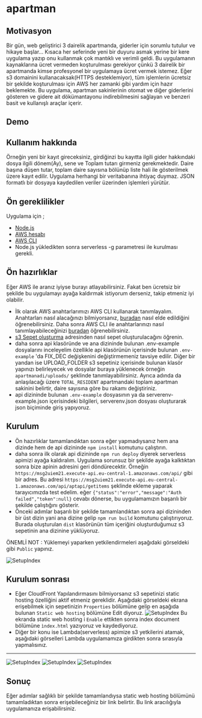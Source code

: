 # apartman

## Motivasyon

Bir gün, web geliştirici 3 dairelik apartmanda, giderler için sorumlu tutulur ve hikaye başlar...
Kısaca her seferinde yeni bir duyuru asmak yerine bir kere uygulama yazıp onu kullanmak çok mantıklı ve verimli geldi.
Bu uygulamanın kaynaklarına ücret vermeden koşturulması gerekiyor çünkü 3 dairelik bir apartmanda kimse profesyonel bir uygulamaya ücret vermek istemez.
Eğer s3 domainini kullanacaksak(HTTPS desteklemiyor), tüm işlemlerin ücretsiz bir şekilde koşturulması için AWS her zamanki gibi yardım için hazır beklemekte.
Bu uygulama, apartman sakinlerinin otomat ve diğer giderlerini gösteren ve gidere ait dökümantayonu indirebilmesini sağlayan ve benzeri basit ve kullanışlı araçlar içerir.

## Demo



## Kullanım hakkında

Örneğin yeni bir kayıt gireceksiniz, girdiğinzi bu kayıtta ilgili gider hakkındaki dosya ilgili dönem(Ay), sene ve Toplam tutarı girmeniz gerekmektedir.
Daire başına düşen tutar, toplam daire sayısına bölünüp liste hali ile gösterilmek üzere kayıt edilir.
Uygulama herhangi bir veritabanına ihtiyaç duymaz. JSON formatlı bir dosyaya kaydedilen veriler üzerinden işlemleri yürütür.

## Ön gereklilikler

Uygulama için ;
- [Node.js](https://nodejs.org/)
- [AWS hesabı](https://aws.amazon.com/)
- [AWS CLI](https://aws.amazon.com/cli/)
- Node.js yükledikten sonra serverless -g parametresi ile kurulması gerekli.

## Ön hazırlıklar

Eğer AWS ile aranız iyiyse burayı atlayabilirsiniz. Fakat ben ücretsiz bir şekilde bu uygulamayı ayağa kaldırmak istiyorum derseniz, takip etmeniz iyi olabilir.


- İlk olarak AWS anahtarlarımızı AWS CLI kullanarak tanımlayalım. Anahtarları nasıl alacağınızı bilmiyorsanız, [buradan](https://www.dinamikfikir.com/content/aws-access-key-nasil-olusturulur/index.html) nasıl elde edildiğini öğrenebilirsiniz. Daha sonra AWS CLI ile anahtarlarınızı nasıl tanımlayabileceğinizi [buradan](https://docs.aws.amazon.com/cli/latest/reference/configure/index.html#examples) öğrenebilirsiniz.
- [s3 Sepet oluşturma](https://www.dinamikfikir.com/content/aws-s3-ayarlari/index.html) adresinden nasıl sepet oluşturulacağını öğrenin.
- daha sonra api klasöründe ve ana dizininde bulunan .env-example dosyalarını inceleyelim özellikle api klasörünün içerisinde bulunan ``.env-example`` 'da FIX_DEC değişkenini değiştirmemeniz tavsiye edilir. 
Diğer bir yandan ise UPLOAD_FOLDER s3 sepetiniz içerisinde bulunan klasör yapınızı belirleyecek ve dosyalar buraya yüklenecek örneğin ``apartmanadi/uploads/`` şeklinde tanımlayabilirsiniz. Ayrıca adında da anlaşılacağı üzere `TOTAL_RESIDENT` apartmandaki toplam apartman sakinini belirtir, daire sayısına göre bu rakamı değiştiriniz.
- api dizininde bulunan `.env-example` dosyasının ya da serverenv-example.json içerisindeki bilgileri, serverenv.json dosyası oluşturarak json biçiminde giriş yapıyoruz.

## Kurulum

- Ön hazırlıklar tamamlandıktan sonra eğer yapmadıysanız hem ana dizinde hem de api dizininde `npm install` komutunu çalıştırın.
- daha sonra ilk olarak api dizininde `npm run deploy` diyerek serverless apimizi ayağa kaldıralım. Uygulama sorunsuz bir şekilde ayağa kalktıktan sonra bize apinin adresini geri döndürecektir.
Örneğin `https://msg2uiem21.execute-api.eu-central-1.amazonaws.com/api/` gibi bir adres. Bu adresi `https://msg2uiem21.execute-api.eu-central-1.amazonaws.com/api/aptapi/getitems` şeklinde ekleme yaparak tarayıcımızda test edelim.
eğer `{"status":"error","message":"Auth failed","token":null}` cevabı dönerse, bu uygulamamızın başarılı bir şekilde çalıştığını gösterir.
- Önceki adımlar başarılı bir şekilde tamamlandıktan sonra api dizininden bir üst dizin yani ana dizine gelip `npm run build` komutunu çalıştırıyoruz. Burada oluşturulan `dist` klasörünün tüm içeriğini oluşturduğumuz s3 sepetinin ana dizinine yüklüyoruz.

ÖNEMLİ NOT : Yüklemeyi yaparken yetkilendirmeleri aşağıdaki görseldeki gibi `Public` yapınız.

![SetupIndex](https://testapartman.s3.eu-central-1.amazonaws.com/test/s3-permission.png)

## Kurulum sonrası

- Eğer CloudFront Yapılandırmasını bilmiyorsanız s3 sepetinizi static hosting özelliğini aktif etmeniz gereklidir.
Aşağıdaki görseldeki ekrana erişebilmek için sepetinizin `Properties` bölümüne gelip en aşağıda bulunan `Static web hosting` bölümüne Edit diyoruz.
![SetupIndex](https://testapartman.s3.eu-central-1.amazonaws.com/test/s3-static-hosting.png)
Bu ekranda static web hosting i `Enable` ettikten sonra index document bölümüne `ìndex.html` yazıyoruz ve kaydediyoruz.
- Diğer bir konu ise Lambda(serverless) apimize s3 yetkilerini atamak, aşağıdaki görselleri Lambda uygulamamıza girdikten sonra sırasıyla yapmalısınız.

---

![SetupIndex](https://testapartman.s3.eu-central-1.amazonaws.com/test/lambda-role-link.png)
![SetupIndex](https://testapartman.s3.eu-central-1.amazonaws.com/test/attach-policies-button.png)
![SetupIndex](https://testapartman.s3.eu-central-1.amazonaws.com/test/s3FullAccess-policy.png)

## Sonuç

Eğer adımlar sağlıklı bir şekilde tamamlandıysa static web hosting bölümünü tamamladıktan sonra erişebileceğiniz bir link belirtir.
Bu link aracılığıyla uygulamanıza erişabilirsiniz.
